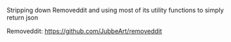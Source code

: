 Stripping down Removeddit and using most of its utility functions to simply return json

Removeddit: https://github.com/JubbeArt/removeddit
